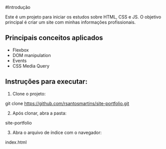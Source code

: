 #Introdução

Este é um projeto para iniciar os estudos sobre HTML, CSS e JS.
O objetivo principal é criar um site com minhas informações profissionais.

## Principais conceitos aplicados

- Flexbox 
- DOM manipulation
- Events
- CSS Media Query

## Instruções para executar:

1. Clone o projeto:

git clone https://github.com/rsantosmartins/site-portfolio.git

2. Após clonar, abra a pasta:

site-portfolio

3. Abra o arquivo de índice com o navegador:

index.html